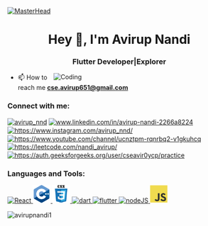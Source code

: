 [![MasterHead](https://thumbs.gfycat.com/CircularFlakyLadybird-max-1mb.gif)](https://AvirupN.io)

<h1 align="center">Hey 👋, I'm Avirup Nandi</h1>
<h3 align="center">Flutter Developer|Explorer</h3>

<img align="right" alt="Coding" width="400" src="https://miro.medium.com/max/1360/1*zVnWJtyGOX_kUIDm6ccCfQ.gif">

- 📫 How to reach me **cse.avirup651@gmail.com**

<h3 align="left">Connect with me:</h3>
<p align="left">
<a href="https://twitter.com/avirup_nnd" target="blank"><img align="center" src="https://raw.githubusercontent.com/rahuldkjain/github-profile-readme-generator/master/src/images/icons/Social/twitter.svg" alt="avirup_nnd" height="30" width="40" /></a>
<a href="https://linkedin.com/in/www.linkedin.com/in/avirup-nandi-2266a8224" target="blank"><img align="center" src="https://raw.githubusercontent.com/rahuldkjain/github-profile-readme-generator/master/src/images/icons/Social/linked-in-alt.svg" alt="www.linkedin.com/in/avirup-nandi-2266a8224" height="30" width="40" /></a>
<a href="https://instagram.com/https://www.instagram.com/avirup_nnd/" target="blank"><img align="center" src="https://raw.githubusercontent.com/rahuldkjain/github-profile-readme-generator/master/src/images/icons/Social/instagram.svg" alt="https://www.instagram.com/avirup_nnd/" height="30" width="40" /></a>
<a href="https://www.youtube.com/@avirup_nnd" target="blank"><img align="center" src="https://raw.githubusercontent.com/rahuldkjain/github-profile-readme-generator/master/src/images/icons/Social/youtube.svg" alt="https://www.youtube.com/channel/ucnztpm-rqnrbq2-v1gkuhcq" height="30" width="40" /></a>
<a href="https://www.leetcode.com/https://leetcode.com/nandi_avirup/" target="blank"><img align="center" src="https://raw.githubusercontent.com/rahuldkjain/github-profile-readme-generator/master/src/images/icons/Social/leet-code.svg" alt="https://leetcode.com/nandi_avirup/" height="30" width="40" /></a>
<a href="https://auth.geeksforgeeks.org/user/https://auth.geeksforgeeks.org/user/cseavir0ycp/practice" target="blank"><img align="center" src="https://raw.githubusercontent.com/rahuldkjain/github-profile-readme-generator/master/src/images/icons/Social/geeks-for-geeks.svg" alt="https://auth.geeksforgeeks.org/user/cseavir0ycp/practice" height="30" width="40" /></a>
</p>

<h3 align="left">Languages and Tools:</h3>
<p align="left"> <a href="https://getbootstrap.com" target="_blank" rel="noreferrer"> <img src="https://brandslogos.com/wp-content/uploads/images/large/react-logo-1.png" alt="React" width="40" height="40"/> </a> <a href="https://www.w3schools.com/cpp/" target="_blank" rel="noreferrer"> <img src="https://raw.githubusercontent.com/devicons/devicon/master/icons/cplusplus/cplusplus-original.svg" alt="cplusplus" width="40" height="40"/> </a> <a href="https://www.w3schools.com/css/" target="_blank" rel="noreferrer"> <img src="https://raw.githubusercontent.com/devicons/devicon/master/icons/css3/css3-original-wordmark.svg" alt="css3" width="40" height="40"/> </a> <a href="https://dart.dev" target="_blank" rel="noreferrer"> <img src="https://www.vectorlogo.zone/logos/dartlang/dartlang-icon.svg" alt="dart" width="40" height="40"/> </a> <a href="https://flutter.dev" target="_blank" rel="noreferrer"> <img src="https://www.vectorlogo.zone/logos/flutterio/flutterio-icon.svg" alt="flutter" width="40" height="40"/> </a> <a href="https://www.w3.org/html/" target="_blank" rel="noreferrer"> <img src="[https://raw.githubusercontent.com/devicons/devicon/master/icons/html5/html5-original-wordmark.svg](https://miro.medium.com/v2/resize:fit:900/1*TY9uBBO9leUbRtlXmQBiug.png)" alt="nodeJS" width="40" height="40"/> </a> <a href="https://developer.mozilla.org/en-US/docs/Web/JavaScript" target="_blank" rel="noreferrer"> <img src="https://raw.githubusercontent.com/devicons/devicon/master/icons/javascript/javascript-original.svg" alt="javascript" width="40" height="40"/> </a> </p>

<p><img align="center" src="https://github-readme-stats.vercel.app/api/top-langs?username=avirupnandi1&show_icons=true&locale=en&layout=compact" alt="avirupnandi1" /></p>

